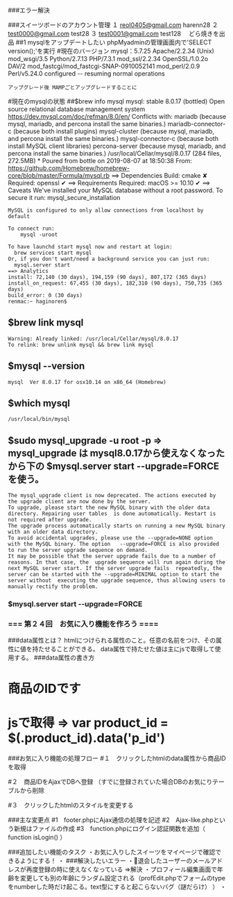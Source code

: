 ###エラー解決

###スイーツボードのアカウント管理
    １ reol0405@gmail.com  harenn28
    ２ test0000@gmail.com test28
    ３ test0001@gmail.com test128 　どら焼きを出品
##1 mysqlをアップデートしたい
    phpMyadminの管理画面内で'SELECT version();'を実行
    #現在のバージョン
    mysql：5.7.25
    Apache/2.2.34
    (Unix) mod_wsgi/3.5
    Python/2.7.13
    PHP/7.3.1 
    mod_ssl/2.2.34 
    OpenSSL/1.0.2o DAV/2 mod_fastcgi/mod_fastcgi-SNAP-0910052141 
    mod_perl/2.0.9 
    Perl/v5.24.0 configured -- resuming normal operations

    アップグレード後 MAMPごとアップグレードすることに

#現在のmysqlの状態 
##$brew info mysql
    mysql: stable 8.0.17 (bottled)
    Open source relational database management system
    https://dev.mysql.com/doc/refman/8.0/en/
    Conflicts with:
        mariadb (because mysql, mariadb, and percona install the same binaries.)
        mariadb-connector-c (because both install plugins)
        mysql-cluster (because mysql, mariadb, and percona install the same binaries.)
        mysql-connector-c (because both install MySQL client libraries)
        percona-server (because mysql, mariadb, and percona install the same binaries.)
    /usr/local/Cellar/mysql/8.0.17 (284 files, 272.5MB) *
        Poured from bottle on 2019-08-07 at 18:50:38
    From: https://github.com/Homebrew/homebrew-core/blob/master/Formula/mysql.rb
    ==> Dependencies
    Build: cmake ✘
    Required: openssl ✔
    ==> Requirements
    Required: macOS >= 10.10 ✔
    ==> Caveats
    We've installed your MySQL database without a root password. To secure it run:
        mysql_secure_installation

    MySQL is configured to only allow connections from localhost by default

    To connect run:
        mysql -uroot

    To have launchd start mysql now and restart at login:
      brew services start mysql
    Or, if you don't want/need a background service you can just run:
      mysql.server start
    ==> Analytics
    install: 72,140 (30 days), 194,159 (90 days), 807,172 (365 days)
    install_on_request: 67,455 (30 days), 182,310 (90 days), 750,735 (365 days)
    build_error: 0 (30 days)
    renmac:~ haginoren$ 
## $brew link mysql
    Warning: Already linked: /usr/local/Cellar/mysql/8.0.17
    To relink: brew unlink mysql && brew link mysql
## $mysql --version
    mysql  Ver 8.0.17 for osx10.14 on x86_64 (Homebrew)
## $which mysql
    /usr/local/bin/mysql

## $sudo mysql_upgrade -u root -p => mysql_upgrade は mysql8.0.17から使えなくなったから下の $mysql.server start --upgrade=FORCEを使う。
    The mysql_upgrade client is now deprecated. The actions executed by the upgrade client are now done by the server.
    To upgrade, please start the new MySQL binary with the older data directory. Repairing user tables  is done automatically. Restart is not required after upgrade.
    The upgrade process automatically starts on running a new MySQL binary with an older data directory.
    To avoid accidental upgrades, please use the --upgrade=NONE option with the MySQL binary. The option   --upgrade=FORCE is also provided to run the server upgrade sequence on demand.
    It may be possible that the server upgrade fails due to a number of reasons. In that case, the  upgrade sequence will run again during the next MySQL server start. If the server upgrade fails  repeatedly, the server can be started with the --upgrade=MINIMAL option to start the server without  executing the upgrade sequence, thus allowing users to manually rectify the problem.
### $mysql.server start --upgrade=FORCE
    




### === 第２４回　お気に入り機能を作ろう ==== ###

###data属性とは？
htmlにつけられる属性のこと。任意の名前をつけ、その属性に値を持たせることができる。
data属性で持たせた値は主にjsで取得して使用する。
###data属性の書き方
# <div class="product_id" data-.p_id="abc111">商品のIDです</div>
# jsで取得 => var product_id = $(.product_id).data('p_id') 

###お気に入り機能の処理フロー
#１　クリックしたhtmlのdata属性から商品IDを取得

#２　商品IDをAjaxでDBへ登録 （すでに登録されていた場合DBのお気にりテーブルから削除

#３　クリックしたhtmlのスタイルを変更する

###主な変更点
#1　footer.phpにAjax通信の処理を記述
#2　Ajax-like.phpという新規はファイルの作成
#3　function.phpにログイン認証関数を追加（ function isLogin() ）


###追加したい機能のタスク
    ・お気に入りしたスイーツをマイページで確認できるようにする！
    ・
###解決したいエラー
    ・退会したユーザーのメールアドレスが再度登録の時に使えなくなっている =>解決
    ・プロフィール編集画面で年齢を変更しても別の年齢にランダム設定される（profEdit.phpでフォームのtypeをnumberした時だけ起こる。text型にすると起こらないバグ（謎だらけ） ）
    ・

